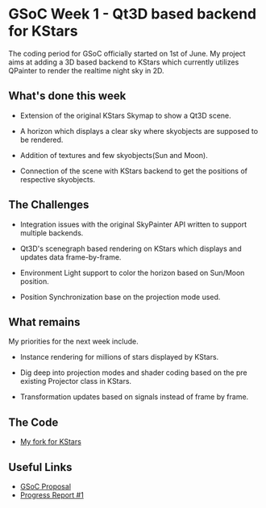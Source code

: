 # GSoC Week 1 - Qt3D based backend for KStars


The coding period for GSoC officially started on 1st of June. My project aims at adding a 3D based backend to KStars which currently utilizes QPainter to render the realtime night sky in 2D.


## What's done this week

- Extension of the original KStars Skymap to show a Qt3D scene.

- A horizon which displays a clear sky where skyobjects are supposed to be rendered.

- Addition of textures and few skyobjects(Sun and Moon).

- Connection of the scene with KStars backend to get the positions of respective skyobjects.


## The Challenges

- Integration issues with the original SkyPainter API written to support multiple backends.

- Qt3D's scenegraph based rendering on KStars which displays and updates data frame-by-frame.

- Environment Light support to color the horizon based on Sun/Moon position.

- Position Synchronization base on the projection mode used.


## What remains

My priorities for the next week include.

- Instance rendering for millions of stars displayed by KStars.

- Dig deep into projection modes and shader coding based on the pre existing Projector class in KStars.

- Transformation updates based on signals instead of frame by frame.


## The Code

 - [My fork for KStars](https://invent.kde.org/paritosh/kstars)

## Useful Links

 - [GSoC Proposal](https://storage.googleapis.com/summerofcode-prod.appspot.com/gsoc/core_project/doc/5468988994224128_1522087817_Technical_Proposal.pdf?Expires=1533768052&GoogleAccessId=summerofcode-prod@appspot.gserviceaccount.com&Signature=pdppYy8Nvq5GRZXz%2byB6AJFQ6r1Ui%2bsGZN//SzNny0o76T1QnAfIrcdp8yFmXw5gY2l21UtvH88vA%2bRwwDxTPtEJQIg0F2vqY6r%2bMkbFEv9g/d8XCNCAe6MHQZGhHnhlJZ3evS7ZwJ9eITJeq3xfD84xvMRVp1MEvS1SV5fOY5ZUnXjCS6/lRJXFTnNhWZK4uuLCYInrbfqJwxRGJddn6zO6D5w5txnZm%2bTj4hkNxrdc05ioy%2brG2993/AbotKM%2bnjng4TlOEAiLeSUEFd2Ukg0r833qpYfLOoCrbQ/uCfOaIICKdfl9wGBzEp55Vn5BW%2bgOoVDYmW8mugJeD0OqTg==)
 - [Progress Report #1](https://godotengine.org/article/gsoc-2018-progress-report-1#gearvr-daydream)
